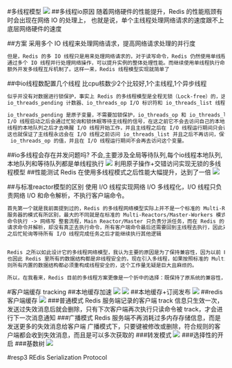 #多线程模型
![](.z_04_分布式_redis_01_6.0_多线程_images/20e09c68.png)
[](https://zhuanlan.zhihu.com/p/356059845)
##多线程io原因
随着网络硬件的性能提升，Redis 的性能瓶颈有时会出现在网络 IO 的处理上，
也就是说，单个主线程处理网络请求的速度跟不上底层网络硬件的速度

##方案
采用多个 IO 线程来处理网络请求，提高网络请求处理的并行度
```asp
但是，Redis 的多 IO 线程只是用来处理网络请求的，对于读写命令，Redis 仍然使用单线程来处理。这是因为，Redis 处理请求时，网络处理经常是瓶颈，
通过多个 IO 线程并行处理网络操作，可以提升实例的整体处理性能。而继续使用单线程执行命令操作，就不用为了保证 Lua 脚本、事务的原子性，
额外开发多线程互斥机制了。这样一来，Redis 线程模型实现就简单了
```
[](https://time.geekbang.org/column/article/310838)
##中io线程数配置几个线程
比cpu核数少2个比较好,1个主线程,1个异步线程
```asp
似乎并没有对数据进行锁保护，事实上 Redis 的多线程模型是全程无锁（Lock-free）的，这是通过原子操作+交错访问来实现的，主线程和 I/O 线程之间共享的变量有三个：
io_threads_pending 计数器、io_threads_op I/O 标识符和 io_threads_list 线程本地任务队列。

io_threads_pending 是原子变量，不需要加锁保护，io_threads_op 和 io_threads_list 这两个变量则是通过控制主线程和 I/O 线程交错访问来规避共享数据竞争问题：
I/O 线程启动之后会通过忙轮询和锁休眠等待主线程的信号，在这之前它不会去访问自己的本地任务队列 io_threads_list[id]，而主线程会在分配完所有任务到各个 I/O 
线程的本地队列之后才去唤醒 I/O 线程开始工作，并且主线程之后在 I/O 线程运行期间只会访问自己的本地任务队列 io_threads_list[0] 而不会再去访问 I/O 线程的本地队列，
这也就保证了主线程永远会在 I/O 线程之前访问 io_threads_list 并且之后不再访问，保证了交错访问。io_threads_op 同理，主线程会在唤醒 I/O 线程之前先设置好
 io_threads_op 的值，并且在 I/O 线程运行期间不会再去访问这个变量。
```
##io多线程会存在并发问题吗?
不会,主要涉及全局等待队列,每个io线程本地队列,本地队列和等待队列都是单线程执行
![](.z_04_分布式_redis_00_优化_cpu亲和性_images/34269515.png)
利用原子操作+交错访问实现无锁的多线程模型
##性能测试
Redis 在使用多线程模式之后性能大幅提升，达到了一倍
![](.z_04_分布式_redis_00_优化_cpu亲和性_images/bdb038a6.png)

##与标准reactor模型的区别
使用 I/O 线程实现网络 I/O 多线程化，I/O 线程只负责网络 I/O 和命令解析，不执行客户端命令。
```asp
首先第一个就是我前面提到过的，Redis 的多线程网络模型实际上并不是一个标准的 Multi-Reactors/Master-Workers 模型，和其他主流的开源网络
服务器的模式有所区别，最大的不同就是在标准的 Multi-Reactors/Master-Workers 模式下，Sub Reactors/Workers 会完成 网络读 -> 数据解析 -> 
命令执行 -> 网络写 整套流程，Main Reactor/Master 只负责分派任务，而在 Redis 的多线程方案中，I/O 线程任务仅仅是通过 socket 读取客户端
请求命令并解析，却没有真正去执行命令，所有客户端命令最后还需要回到主线程去执行，因此对多核的利用率并不算高，而且每次主线程都必须在分配完任务
之后忙轮询等待所有 I/O 线程完成任务之后才能继续执行其他逻辑


Redis 之所以如此设计它的多线程网络模型，我认为主要的原因是为了保持兼容性，因为以前 Redis 是单线程的，所有的客户端命令都是在单线程的事件循环里执行的，
也因此 Redis 里所有的数据结构都是非线程安全的，现在引入多线程，如果按照标准的 Multi-Reactors/Master-Workers 模式来实现，
则所有内置的数据结构都必须重构成线程安全的，这个工作量无疑是巨大且麻烦的。

所以，在我看来，Redis 目前的多线程方案更像是一个折中的选择：既保持了原系统的兼容性，又能利用多核提升 I/O 性能
```

#客户端缓存 tracking
[](http://remcarpediem.net/article/e3e7a535/)
##本地缓存加速
![](.z_04_分布式_redis_01_6.0_多线程_客户端缓存_images/405816d3.png)
![](.z_04_分布式_redis_01_6.0_多线程_客户端缓存_images/9bb360d1.png)
##本地缓存+订阅发布
![](.z_04_分布式_redis_01_6.0_多线程_客户端缓存_images/d1f0283f.png)
##redis客户端缓存
![](.z_04_分布式_redis_01_6.0_多线程_客户端缓存_images/16307d0d.png)
###普通模式
 Redis 服务端记录的客户端 track 信息只生效一次，发送过失效消息后就会删除，只有下次客户端再次执行只读命令被 track，才会进行下一次消息通知
###广播模式
 Redis 服务端不再消耗过多内存存储信息，而是发送更多的失效消息给客户端
广播模式下，只要键被修改或删除，符合规则的客户端都会收到失效消息，而且是可以多次获取的
###转发模式
![](.z_04_分布式_redis_01_6.0_多线程_客户端缓存_images/12d8db07.png)
###选择性的开启
###基数树
![](.z_04_分布式_redis_01_6.0_多线程_客户端缓存_images/34c04179.png)


#resp3
REdis Serialization Protocol
